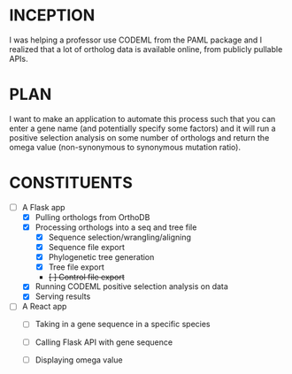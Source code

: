 # INCEPTION

I was helping a professor use CODEML from the PAML package and I realized that a lot of ortholog data is available online, from publicly pullable APIs.

# PLAN
I want to make an application to automate this process such that you can enter a gene name (and potentially specify some factors) and it will run a positive selection analysis on some number of orthologs and return the omega value (non-synonymous to synonymous mutation ratio).

# CONSTITUENTS
- [ ] A Flask app
  - [X] Pulling orthologs from OrthoDB
  - [X] Processing orthologs into a seq and tree file
    - [X] Sequence selection/wrangling/aligning 
    - [X] Sequence file export
    - [X] Phylogenetic tree generation
    - [X] Tree file export
    - ~~[ ] Control file export~~
  - [X] Running CODEML positive selection analysis on data
  - [X] Serving results

- [ ] A React app 
  - [ ] Taking in a gene sequence in a specific species
  - [ ] Calling Flask API with gene sequence
  - [ ] Displaying omega value

